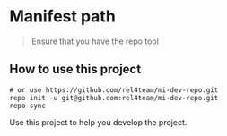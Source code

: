 # Manifest path

> Ensure that you have the repo tool

## How to use this project

```shell
# or use https://github.com/rel4team/mi-dev-repo.git
repo init -u git@github.com:rel4team/mi-dev-repo.git
repo sync
```

Use this project to help you develop the project.
